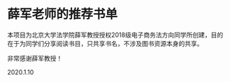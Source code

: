 # 薛军老师的推荐书单


本项目为北京大学法学院薛军教授授权2018级电子商务法方向同学所创建，目的在于为同学们分享阅读书目，只共享书名，不涉及图书资源本身的共享。

非常感谢薛军教授！

2020.1.10

